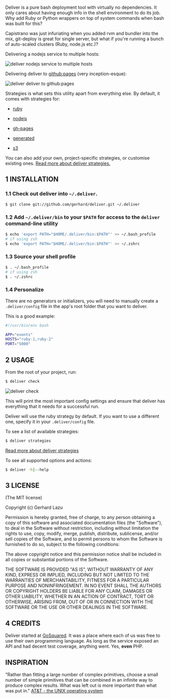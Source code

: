 Deliver is a pure bash deployment tool with virtually no dependencies.
It only cares about having enough info in the shell environment to do
its job. Why add Ruby or Python wrappers on top of system commands when
bash was built for this?

Capistrano was just infuriating when you added rvm and bundler into the
mix, git-deploy is great for single server, but what if you're running a
bunch of auto-scaled clusters (Ruby, node.js etc.)?

Delivering a nodejs service to multiple hosts:

![deliver nodejs service to multiple hosts][2]

Delivering deliver to [github:pages][8] (very inception-esque):

![deliver deliver to github:pages][7]

Strategies is what sets this utility apart from everything else. By
default, it comes with strategies for:

  * [ruby][3]

  * [nodejs][4]

  * [gh-pages][5]

  * [generated][10]

  * [s3][11]

You can also add your own, project-specific strategies, or customise
existing ones. [Read more about deliver strategies.][6]


## 1 INSTALLATION

### 1.1 Check out deliver into `~/.deliver`.

```bash
$ git clone git://github.com/gerhard/deliver.git ~/.deliver
```

### 1.2 Add `~/.deliver/bin` to your `$PATH` for access to the `deliver` command-line utility

```bash
$ echo 'export PATH="$HOME/.deliver/bin:$PATH"' >> ~/.bash_profile
# if using zsh
$ echo 'export PATH="$HOME/.deliver/bin:$PATH"' >> ~/.zshrc 
```

### 1.3 Source your shell profile

```bash
$ . ~/.bash_profile
# if using zsh
$ . ~/.zshrc 
```

### 1.4 Personalize

There are no generators or initializers, you will need to manually create a
`.deliver/config` file in the app's root folder that you want to deliver.

This is a good example:

```bash
#!/usr/bin/env bash

APP="events"
HOSTS="ruby-1,ruby-2"
PORT="5000"
```



## 2 USAGE

From the root of your project, run:

```bash
$ deliver check
```

![deliver check][9]

This will print the most important config settings and ensure that
deliver has everything that it needs for a successful run. 

Deliver will use the ruby strategy by default. If you want to use a different
one, specify it in your `.deliver/config` file.

To see a list of available strategies:

```bash
$ deliver strategies
```

[Read more about deliver strategies][6]

To see all supported options and actions:

```bash
$ deliver -h|--help
```



## 3 LICENSE

(The MIT license)

Copyright (c) Gerhard Lazu

Permission is hereby granted, free of charge, to any person obtaining a copy of
this software and associated documentation files (the "Software"), to deal in
the Software without restriction, including without limitation the rights to
use, copy, modify, merge, publish, distribute, sublicense, and/or sell copies
of the Software, and to permit persons to whom the Software is furnished to do
so, subject to the following conditions:

The above copyright notice and this permission notice shall be included in all
copies or substantial portions of the Software.

THE SOFTWARE IS PROVIDED "AS IS", WITHOUT WARRANTY OF ANY KIND, EXPRESS OR
IMPLIED, INCLUDING BUT NOT LIMITED TO THE WARRANTIES OF MERCHANTABILITY,
FITNESS FOR A PARTICULAR PURPOSE AND NONINFRINGEMENT. IN NO EVENT SHALL THE
AUTHORS OR COPYRIGHT HOLDERS BE LIABLE FOR ANY CLAIM, DAMAGES OR OTHER
LIABILITY, WHETHER IN AN ACTION OF CONTRACT, TORT OR OTHERWISE, ARISING FROM,
OUT OF OR IN CONNECTION WITH THE SOFTWARE OR THE USE OR OTHER DEALINGS IN THE
SOFTWARE.



## 4 CREDITS

Deliver started at [GoSquared][1]. It was a place where each of us was
free to use their own programming language. As long as the service
exposed an API and had decent test coverage, anything went. Yes,
**even** PHP.



## INSPIRATION

"Rather than fitting a large number of complex primitives, choose a small
number of simple primitives that can be combined in an infinite way to
produce complex results. What was left out is more important than what
was put in." [AT&T - the UNIX operating system][att_unix]



[1]: http://www.gosquared.com/
[2]: http://c2990942.r42.cf0.rackcdn.com/deliver-nodejs.png
[3]: strategies/ruby
[4]: strategies/nodejs
[5]: strategies/gh-pages
[6]: strategies
[7]: http://c2990942.r42.cf0.rackcdn.com/deliver-deliver.png
[8]: http://gerhard.github.com/deliver
[9]: http://c2990942.r42.cf0.rackcdn.com/deliver-check.png
[10]: strategies/generated
[11]: strategies/s3
[att_unix]: http://www.youtube.com/watch?v=tc4ROCJYbm0
